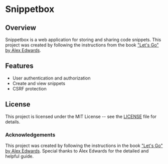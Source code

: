 # Snippetbox

## Overview

Snippetbox is a web application for storing and sharing code snippets. This project was created by following the instructions from the book ["Let's Go" by Alex Edwards](https://lets-go.alexedwards.net/).

## Features

- User authentication and authorization
- Create and view snippets
- CSRF protection

## License

This project is licensed under the MIT License -- see the [LICENSE](LICENSE) file for details.

### Acknowledgements

This project was created by following the instructions in the book ["Let's Go" by Alex Edwards](https://lets-go.alexedwards.net/). Special thanks to Alex Edwards for the detailed and helpful guide.
